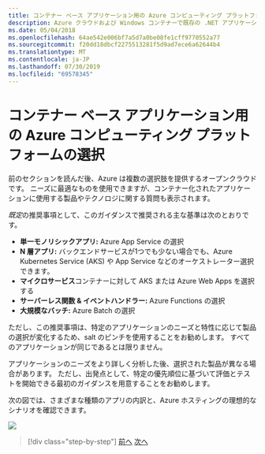 ```yaml
---
title: コンテナー ベース アプリケーション用の Azure コンピューティング プラットフォームの選択
description: Azure クラウドおよび Windows コンテナーで既存の .NET アプリケーションを最新化する |コンテナーベースのアプリケーションのための Azure コンピューティングプラットフォームの選択
ms.date: 05/04/2018
ms.openlocfilehash: 64ae542e006bf7a5d7a0be08fe1cff9770552a77
ms.sourcegitcommit: f20dd18dbcf2275513281f5d9ad7ece6a62644b4
ms.translationtype: MT
ms.contentlocale: ja-JP
ms.lasthandoff: 07/30/2019
ms.locfileid: "69578345"
---
```

# <a name="choosing-azure-compute-platforms-for-container-based-applications"></a>コンテナー ベース アプリケーション用の Azure コンピューティング プラットフォームの選択

前のセクションを読んだ後、Azure は複数の選択肢を提供するオープンクラウドです。 ニーズに最適なものを使用できますが、コンテナー化されたアプリケーションに使用する製品やテクノロジに関する質問も表示されます。

*既定*の推奨事項として、このガイダンスで推奨される主な基準は次のとおりです。

- **単一モノリシックアプリ:** Azure App Service の選択
- **N 層アプリ:** バックエンドサービスが1つでも少ない場合でも、Azure Kubernetes Service (AKS) や App Service などのオーケストレーター選択できます。
- **マイクロサービス**コンテナーに対して AKS または Azure Web Apps を選択する
- **サーバーレス関数 & イベントハンドラー:** Azure Functions の選択
- **大規模なバッチ:** Azure Batch の選択

ただし、この推奨事項は、特定のアプリケーションのニーズと特性に応じて製品の選択が変化するため、salt のピンチを使用することをお勧めします。 すべてのアプリケーションが同じであるとは限りません。

アプリケーションのニーズをより詳しく分析した後、選択された製品が異なる場合があります。 ただし、出発点として、特定の優先順位に基づいて評価とテストを開始できる最初のガイダンスを用意することをお勧めします。

次の図では、さまざまな種類のアプリの内訳と、Azure ホスティングの理想的なシナリオを確認できます。

![](./media/image8.5.png)

> [!div class="step-by-step"]
> [前へ](when-to-deploy-windows-containers-to-azure-container-service-kubernetes.md)
> [次へ](build-resilient-services-ready-for-the-cloud-embrace-transient-failures-in-the-cloud.md)
